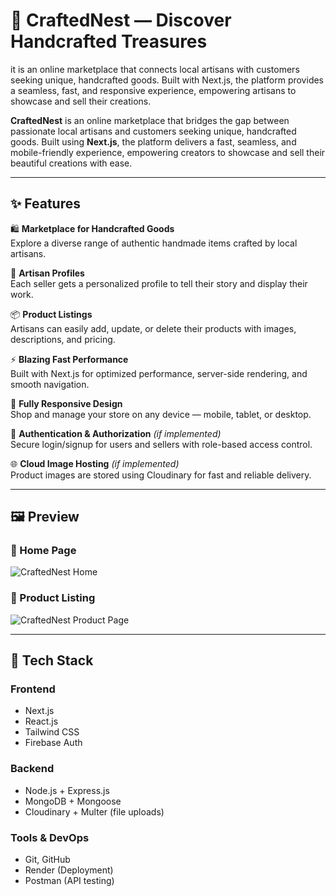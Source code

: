 # 🧵 CraftedNest — Discover Handcrafted Treasures
it is an online marketplace that connects local artisans with customers seeking unique, handcrafted goods. Built with Next.js, the platform provides a seamless, fast, and responsive experience, empowering artisans to showcase and sell their creations. 

**CraftedNest** is an online marketplace that bridges the gap between passionate local artisans and customers seeking unique, handcrafted goods. Built using **Next.js**, the platform delivers a fast, seamless, and mobile-friendly experience, empowering creators to showcase and sell their beautiful creations with ease.

---

## ✨ Features

🛍️ **Marketplace for Handcrafted Goods**  
Explore a diverse range of authentic handmade items crafted by local artisans.

🧵 **Artisan Profiles**  
Each seller gets a personalized profile to tell their story and display their work.

📦 **Product Listings**  
Artisans can easily add, update, or delete their products with images, descriptions, and pricing.

⚡ **Blazing Fast Performance**  
Built with Next.js for optimized performance, server-side rendering, and smooth navigation.

📱 **Fully Responsive Design**  
Shop and manage your store on any device — mobile, tablet, or desktop.

🔐 **Authentication & Authorization** *(if implemented)*  
Secure login/signup for users and sellers with role-based access control.

🌐 **Cloud Image Hosting** *(if implemented)*  
Product images are stored using Cloudinary for fast and reliable delivery.

---


## 🖼️ Preview

### 🔹 Home Page  
![CraftedNest Home](./path-to-your-screenshot/homepage.png)

### 🔹 Product Listing  
![CraftedNest Product Page](./path-to-your-screenshot/productpage.png)

---

## 🧪 Tech Stack

### Frontend
- Next.js
- React.js
- Tailwind CSS
- Firebase Auth

### Backend
- Node.js + Express.js
- MongoDB + Mongoose
- Cloudinary + Multer (file uploads)


### Tools & DevOps
- Git, GitHub
- Render (Deployment)
- Postman (API testing)
